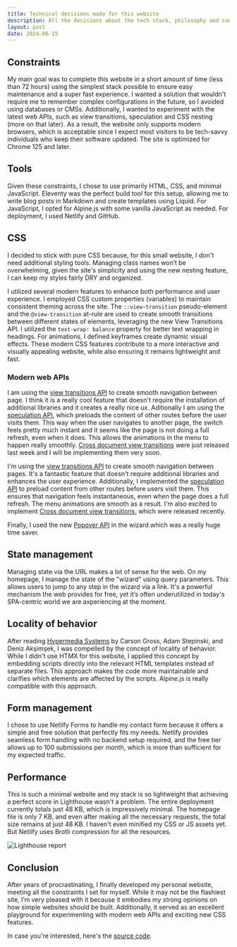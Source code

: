 ```yaml
---
title: Technical decisions made for this website
description: All the decisions about the tech stack, philosophy and compromises I made for this website
layout: post
date: 2024-06-15
---
```


## Constraints

My main goal was to complete this website in a short amount of time (less than 72 hours) using the simplest stack possible to ensure easy maintenance and a super fast experience. I wanted a solution that wouldn't require me to remember complex configurations in the future, so I avoided using databases or CMSs. Additionally, I wanted to experiment with the latest web APIs, such as view transitions, speculation and CSS nesting (more on that later). As a result, the website only supports modern browsers, which is acceptable since I expect most visitors to be tech-savvy individuals who keep their software updated. The site is optimized for Chrome 125 and later.

## Tools

Given these constraints, I chose to use primarily HTML, CSS, and minimal JavaScript. Eleventy was the perfect build tool for this setup, allowing me to write blog posts in Markdown and create templates using Liquid. For JavaScript, I opted for Alpine.js with some vanilla JavaScript as needed. For deployment, I used Netlify and GitHub.

## CSS

I decided to stick with pure CSS because, for this small website, I don't need additional styling tools. Managing class names won’t be overwhelming, given the site's simplicity and using the new nesting feature, I can keep my styles fairly DRY and organized.

I utilized several modern features to enhance both performance and user experience. I employed CSS custom properties (variables) to maintain consistent theming across the site. The `::view-transition` pseudo-element and the `@view-transition` at-rule are used to create smooth transitions between different states of elements, leveraging the new View Transitions API. I utilized the `text-wrap: balance` property for better text wrapping in headings. For animations, I defined keyframes create dynamic visual effects. These modern CSS features contribute to a more interactive and visually appealing website, while also ensuring it remains lightweight and fast.

### Modern web APIs

I am using the [view transitions API](https://developer.mozilla.org/en-US/docs/Web/API/View_Transitions_API) to create smooth navigation between page. I think it is a really cool feature that doesn't require the installation of additional libraries and it creates a really nice ux. Aditionally I am using the [speculation API](https://developer.mozilla.org/en-US/docs/Web/API/Speculation_Rules_API), which preloads the content of other routes before the user visits them. This way when the user navigates to another page, the switch feels pretty much instant and it seems like the page is not doing a full refresh, even when it does. This allows the animations in the menu to happen really smoothly. [Cross document view transitions](https://developer.chrome.com/docs/web-platform/view-transitions/cross-document) were just released last week and I will be implementing them very soon.

I'm using the [view transitions API](https://developer.mozilla.org/en-US/docs/Web/API/View_Transitions_API) to create smooth navigation between pages. It's a fantastic feature that doesn't require additional libraries and enhances the user experience. Additionally, I implemented the [speculation API](https://developer.mozilla.org/en-US/docs/Web/API/Speculation_Rules_API) to preload content from other routes before users visit them. This ensures that navigation feels instantaneous, even when the page does a full refresh. The menu animations are smooth as a result. I'm also excited to implement [Cross document view transitions](https://developer.chrome.com/docs/web-platform/view-transitions/cross-document), which were released recently.

Finally, I used the new [Popover API](https://developer.mozilla.org/en-US/docs/Web/API/Popover_API) in the wizard which was a really huge time saver.

## State management

Managing state via the URL makes a lot of sense for the web. On my homepage, I manage the state of the "wizard" using query parameters. This allows users to jump to any step in the wizard via a link. It's a powerful mechanism the web provides for free, yet it’s often underutilized in today's SPA-centric world we are axperiencing at the moment.

## Locality of behavior

After reading [Hypermedia Systems](https://hypermedia.systems/) by Carson Gross, Adam Stepinski, and Deniz Akşimşek, I was compelled by the concept of locality of behavior. While I didn't use HTMX for this website, I applied this concept by embedding scripts directly into the relevant HTML templates instead of separate files. This approach makes the code more maintainable and clarifies which elements are affected by the scripts. Alpine.js is really compatible with this approach.

## Form management

I chose to use Netlify Forms to handle my contact form because it offers a simple and free solution that perfectly fits my needs. Netlify provides seamless form handling with no backend setup required, and the free tier allows up to 100 submissions per month, which is more than sufficient for my expected traffic.

## Performance

This is such a minimal website and my stack is so lightweight that achieving a perfect score in Lighthouse wasn't a problem. The entire deployment currently totals just 48 KB, which is impressively minimal. The homepage file is only 7 KB, and even after making all the necessary requests, the total size remains at just 48 KB. I haven't even minified my CSS or JS assets yet. But Netlify uses Brotli compression for all the resources.

![Lighthouse report](https://res.cloudinary.com/guayo/image/upload/w_600,q_100/v1718784149/guayo.dev/Screen_Shot_2024-06-19_at_02.00.44.png)

## Conclusion

After years of procrastinating, I finally developed my personal website, meeting all the constraints I set for myself. While it may not be the flashiest site, I’m very pleased with it because it embodies my strong opinions on how simple websites should be built. Additionally, it served as an excellent playground for experimenting with modern web APIs and exciting new CSS features.

In case you're interested, here's the [source code](https://github.com/guayom/guayo.dev).
